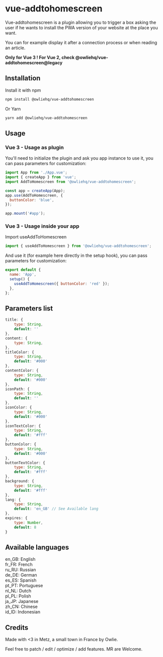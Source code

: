 # vue-addtohomescreen

Vue-addtohomescreen is a plugin allowing you to trigger a box asking the user if he wants to install the PWA version of your website at the place you want.

You can for example display it after a connection process or when reading an article.

**Only for Vue 3 ! For Vue 2, check @owliehq/vue-addtohomescreen@legacy**

## Installation

Install it with npm

```bash
npm install @owliehq/vue-addtohomescreen
```

Or Yarn

```bash
yarn add @owliehq/vue-addtohomescreen
```

## Usage

### Vue 3 - Usage as plugin

You'll need to initialize the plugin and ask you app instance to use it, you can pass parameters for customization:

```javascript
import App from './App.vue';
import { createApp } from 'vue';
import AddToHomescreen from '@owliehq/vue-addtohomescreen';

const app = createApp(App);
app.use(AddToHomescreen, {
  buttonColor: 'blue',
});

app.mount('#app');
```

### Vue 3 - Usage inside your app

Import useAddToHomescreen

```javascript
import { useAddToHomescreen } from '@owliehq/vue-addtohomescreen';
```

And use it (for example here directly in the setup hook), you can pass parameters for customization:

```javascript
export default {
  name: 'App',
  setup() {
    useAddToHomescreen({ buttonColor: 'red' });
  },
};
```

## Parameters list

```javascript
title: {
	type: String,
	default: ''
},
content: {
	type: String,
},
titleColor: {
	type: String,
	default: '#000'
},
contentColor: {
	type: String,
	default: '#000'
},
iconPath: {
	type: String,
	default: ''
},
iconColor: {
	type: String,
	default: '#000'
},
iconTextColor: {
	type: String,
	default: '#fff'
},
buttonColor: {
	type: String,
	default: '#000'
},
buttonTextColor: {
	type: String,
	default: '#fff'
},
background: {
	type: String,
	default: '#fff'
},
lang: {
	type: String,
	default: 'en_GB' // See Available lang
},
expires: {
	type: Number,
	default: 8
}

```

## Available languages

en_GB: English\
fr_FR: French\
ru_RU: Russian\
de_DE: German\
es_ES: Spanish\
pt_PT: Portuguese\
nl_NL: Dutch\
pl_PL: Polish\
ja_JP: Japanese\
zh_CN: Chinese\
id_ID: Indonesian

## Credits

Made with <3 in Metz, a small town in France by Owlie.

Feel free to patch / edit / optimize / add features. MR are Welcome.
